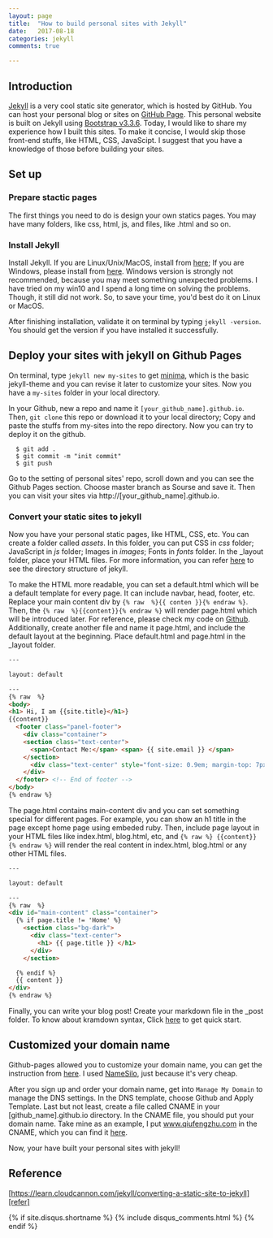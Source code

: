 ```yaml
---
layout: page
title:  "How to build personal sites with Jekyll"
date:   2017-08-18 
categories: jekyll
comments: true

---
```



## Introduction

[Jekyll][jekyllrb] is a very cool static site generator, which is hosted by GitHub. You can host your personal blog or sites on [GitHub Page][gh-pages]. This personal website is built on Jekyll using [Bootstrap v3.3.6][Bootstrap]. Today, I would like to share my experience how I built this sites. To make it concise, I would skip those front-end stuffs, like HTML, CSS, JavaScipt. I suggest that you have a knowledge of those before building your sites.

## Set up

### Prepare stactic pages

The first things you need to do is design your own statics pages. You may have many folders, like css, html, js, and files, like .html and so on.

### Install Jekyll

Install Jekyll. If you are Linux/Unix/MacOS, install from [here][jk_install_linux]; If you are Windows, please install from [here][jk_install_win]. Windows version is strongly not recommended, because you may meet something unexpected problems. I have tried on my win10 and I spend a long time on solving the problems. Though, it still did not work. So, to save your time, you'd best do it on Linux or MacOS.

After finishing installation, validate it on terminal by typing ```jekyll -version```. You should get the version if you have installed it successfully.

## Deploy your sites with jekyll on Github Pages

On terminal, type ```jekyll new my-sites``` to get [minima][minima], which is the basic jekyll-theme and you can revise it later to customize your sites. Now you have a ```my-sites``` folder in your local directory. 

In your Github, new a repo and name it ```[your_github_name].github.io```. Then, ```git clone``` this repo or download it to your local directory; Copy and paste the stuffs from my-sites into the repo directory. Now you can try to deploy it on the github.

```
  $ git add .
  $ git commit -m "init commit"
  $ git push
```
Go to the setting of personal sites' repo, scroll down and you can see the Github Pages section. Choose master branch as Sourse and save it. Then you can visit your sites via http://[your_github_name].github.io.

### Convert your static sites to jekyll

Now you have your personal static pages, like HTML, CSS, etc. You can create a folder called *assets*. In this folder, you can put CSS in *css* folder; JavaScript in *js* folder; Images in *images*; Fonts in *fonts* folder. In the _layout folder, place your HTML files. For more information, you can refer [here][jekyll-structure] to see the directory structure of jekyll. 

To make the HTML more readable, you can set a default.html which will be a default template for every page. It can include navbar, head, footer, etc. Replace your main content div by ```{% raw  %}{{ conten }}{% endraw %}```. Then, the ```{% raw  %}{{content}}{% endraw %}``` will render page.html which will be introduced later. For reference, please check my code on [Github][my-sitesURL]. Additionally, create another file and name it page.html, and include the default layout at the beginning. Place default.html and page.html in the _layout folder.

```html
---

layout: default

---
{% raw  %}
<body>
<h1> Hi, I am {{site.title}</h1>}
{{content}} 
  <footer class="panel-footer">
    <div class="container">
    <section class="text-center"> 
      <span>Contact Me:</span> <span> {{ site.email }} </span> 
    </section>
      <div class="text-center" style="font-size: 0.9em; margin-top: 7px;">Copyright &copy; {{site.title}} 2017</div>
    </div>
  </footer> <!-- End of footer -->
</body>
{% endraw %} 

```
The page.html contains main-content div and you can set something special for different pages. For example, you can show an h1 title in the page except home page using embeded ruby. Then, include page layout in your HTML files like index.html, blog.html, etc, and ```{% raw %} {{content}} {% endraw %}``` will render the real content in index.html, blog.html or any other HTML files.
```html
---

layout: default

---
{% raw  %}
<div id="main-content" class="container">
  {% if page.title != 'Home' %}
    <section class="bg-dark">
      <div class="text-center"> 
        <h1> {{ page.title }} </h1>
      </div>
    </section>

  {% endif %}
  {{ content }}
</div>
{% endraw %} 
```
Finally, you can write your blog post! Create your markdown file in the _post folder. To know about kramdown syntax, Click [here][quick_refer] to get quick start.

## Customized your domain name

Github-pages allowed you to customize your domain name, you can get the instruction from [here][custom_domain]. I used [NameSilo][namesilo], just because it's very cheap. 

After you sign up and order your domain name, get into ```Manage My Domain``` to manage the DNS settings. In the DNS template, choose Github and Apply Template. Last but not least, create a file called CNAME in your [github_name].github.io directory. In the CNAME file, you should put your domain name. Take mine as an example, I put www.qiufengzhu.com in the CNAME, which you can find it [here][cname].


Now, your have built your personal sites with jekyll! 



## Reference
 [https://learn.cloudcannon.com/jekyll/converting-a-static-site-to-jekyll][refer]

[jekyllrb]:https://jekyllrb.com/
[Bootstrap]: http://blog.getbootstrap.com/2015/11/24/bootstrap-3-3-6-released/
[gh-pages]: https://pages.github.com/
[jk_install_linux]: https://jekyllrb.com/docs/installation/
[jk_install_win]: https://jekyllrb.com/docs/windows/
[minima]: https://github.com/jekyll/minima
[jekyll-structure]:https://jekyllrb.com/docs/structure/
[my-sitesURL]: https://github.com/diandians/diandians.github.io/blob/master/_layouts/default.html
[quick_refer]: https://kramdown.gettalong.org/quickref.html
[custom_domain]: https://help.github.com/articles/using-a-custom-domain-with-github-pages/
[namesilo]: https://www.namesilo.com/
[cname]: https://github.com/diandians/diandians.github.io/blob/master/CNAME
[refer]: https://learn.cloudcannon.com/jekyll/converting-a-static-site-to-jekyll/

{% if site.disqus.shortname %}
  {% include disqus_comments.html %}
{% endif %}

